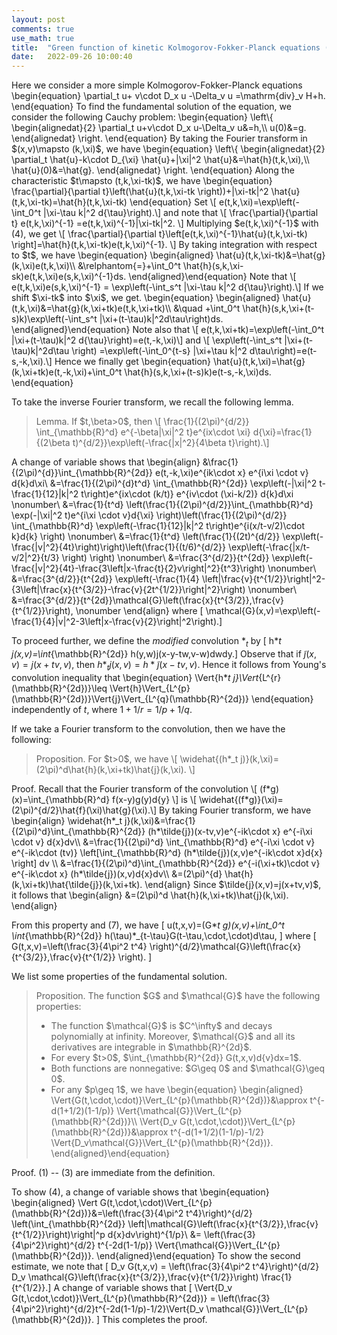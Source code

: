 ```yaml
---
layout: post
comments: true
use_math: true
title:  "Green function of kinetic Kolmogorov-Fokker-Planck equations (modifying)"
date:   2022-09-26 10:00:40 
---
```

 

<div>
 Here we consider a more simple Kolmogorov-Fokker-Planck equations
\begin{equation} 
\partial_t u+ v\cdot D_x u -\Delta_v u =\mathrm{div}_v H+h.
\end{equation}
To find the fundamental solution of the equation, we consider the following Cauchy problem:
\begin{equation}
\left\{
\begin{alignedat}{2}
\partial_t u+v\cdot D_x u-\Delta_v u&=h,\\
u(0)&=g.
\end{alignedat}
\right.
\end{equation}
By taking the Fourier transform in $(x,v)\mapsto (k,\xi)$, we have 
\begin{equation}
\left\{
\begin{alignedat}{2}
\partial_t \hat{u}-k\cdot D_{\xi} \hat{u}+|\xi|^2 \hat{u}&=\hat{h}(t,k,\xi),\\
\hat{u}(0)&=\hat{g}.
\end{alignedat}
\right.
\end{equation}
Along the characteristic $t\mapsto (t,k,\xi-tk)$, we have 
\begin{equation} 
	\frac{\partial}{\partial t}\left(\hat{u}(t,k,\xi-tk \right))+|\xi-tk|^2 \hat{u}(t,k,\xi-tk)=\hat{h}(t,k,\xi-tk)  
\end{equation}
Set 
\[	e(t,k,\xi)=\exp\left(-\int_0^t |\xi-\tau k|^2 d{\tau}\right).\]
and note that 
\[	\frac{\partial}{\partial t} e(t,k,\xi)^{-1} =e(t,k,\xi)^{-1}|\xi-tk|^2. \]
Multiplying $e(t,k,\xi)^{-1}$ with (4), we get
\[ 	\frac{\partial}{\partial t}\left[e(t,k,\xi)^{-1}\hat{u}(t,k,\xi-tk) \right]=\hat{h}(t,k,\xi-tk)e(t,k,\xi)^{-1}. \]
By taking integration with respect to $t$, we have 
\begin{equation} \begin{aligned}
\hat{u}(t,k,\xi-tk)&=\hat{g}(k,\xi)e(t,k,\xi)\\
&\relphantom{=}+\int_0^t \hat{h}(s,k,\xi-sk)e(t,k,\xi)e(s,k,\xi)^{-1}ds.
\end{aligned}\end{equation}
Note that
\[	e(t,k,\xi)e(s,k,\xi)^{-1} = \exp\left(-\int_s^t |\xi-\tau k|^2 d{\tau}\right).\]
If we shift $\xi-tk$ into $\xi$, we get. 
\begin{equation} \begin{aligned}
\hat{u}(t,k,\xi)&=\hat{g}(k,\xi+tk)e(t,k,\xi+tk)\\
&\quad +\int_0^t \hat{h}(s,k,\xi+(t-s)k)\exp\left(-\int_s^t |\xi+(t-\tau)k|^2d\tau\right)ds.
\end{aligned}\end{equation}
Note also that 
\[	e(t,k,\xi+tk)=\exp\left(-\int_0^t |\xi+(t-\tau)k|^2 d{\tau}\right)=e(t,-k,\xi)\]
and
\[	\exp\left(-\int_s^t |\xi+(t-\tau)k|^2d\tau \right) =\exp\left(-\int_0^{t-s} |\xi+\tau k|^2 d\tau\right)=e(t-s,-k,\xi).\]
Hence we finally get 
\begin{equation} 
\hat{u}(t,k,\xi)=\hat{g}(k,\xi+tk)e(t,-k,\xi)+\int_0^t \hat{h}(s,k,\xi+(t-s)k)e(t-s,-k,\xi)ds.
\end{equation}

To take the inverse Fourier transform, we recall the following lemma.

<blockquote>
Lemma. If $t,\beta>0$, then 
\[	\frac{1}{(2\pi)^{d/2}} \int_{\mathbb{R}^d} e^{-\beta|\xi|^2 t}e^{ix\cdot \xi} d{\xi}=\frac{1}{(2\beta t)^{d/2}}\exp\left(-\frac{|x|^2}{4\beta t}\right).\]
</blockquote>

A change of variable shows that 
\begin{align} 
&\frac{1}{(2\pi)^{d}}\int_{\mathbb{R}^{2d}} e(t,-k,\xi)e^{ik\cdot x} e^{i\xi \cdot v} d{k}d\xi\\
&=\frac{1}{(2\pi)^{d}t^d} \int_{\mathbb{R}^{2d}} \exp\left(-|\xi|^2 t-\frac{1}{12}|k|^2 t\right)e^{ix\cdot (k/t)} e^{iv\cdot (\xi-k/2)} d{k}d\xi \nonumber\\
&=\frac{1}{t^d} \left(\frac{1}{(2\pi)^{d/2}}\int_{\mathbb{R}^d} \exp(-|\xi|^2 t)e^{i\xi \cdot v}d{\xi} \right)\left(\frac{1}{(2\pi)^{d/2}} \int_{\mathbb{R}^d} \exp\left(-\frac{1}{12}|k|^2 t\right)e^{i(x/t-v/2)\cdot k}d{k} \right) \nonumber\\
&=\frac{1}{t^d} \left(\frac{1}{(2t)^{d/2}} \exp\left(-\frac{|v|^2}{4t}\right)\right)\left(\frac{1}{(t/6)^{d/2}} \exp\left(-\frac{|x/t-v/2|^2}{t/3} \right) \right) \nonumber\\
&=\frac{3^{d/2}}{t^{2d}} \exp\left(-\frac{|v|^2}{4t}-\frac{3\left|x-\frac{t}{2}v\right|^2}{t^3}\right) \nonumber\\
&=\frac{3^{d/2}}{t^{2d}} \exp\left(-\frac{1}{4} \left|\frac{v}{t^{1/2}}\right|^2-{3\left|\frac{x}{t^{3/2}}-\frac{v}{2t^{1/2}}\right|^2}\right) \nonumber\\
&=\frac{3^{d/2}}{t^{2d}}\mathcal{G}\left(\frac{x}{t^{3/2}},\frac{v}{t^{1/2}}\right), \nonumber
\end{align}
where
\[	\mathcal{G}(x,v)=\exp\left(-\frac{1}{4}|v|^2-3\left|x-\frac{v}{2}\right|^2\right).\]  

To proceed further, we define the <em>modified</em> convolution $*_t$ by 
\[	h*_t j(x,v)=\int_{\mathbb{R}^{2d}} h(y,w)j(x-y-tw,v-w)dwdy.\]
Observe that if $\tilde{j}(x,v)=j(x+tv,v)$, then $h*_t j(x,v)=h*\tilde{j}(x-tv,v)$. Hence it follows from Young's convolution inequality that 
\begin{equation} 
	\Vert{h*_t j}\Vert_{L^{r}(\mathbb{R}^{2d})}\leq \Vert{h}\Vert_{L^{p}(\mathbb{R}^{2d})}\Vert{j}\Vert_{L^{q}(\mathbb{R}^{2d})} 
\end{equation}
independently of $t$, where $1+1/r=1/p+1/q$. 

If we take a Fourier transform to the convolution, then we have the following:
<blockquote>
Proposition. For $t>0$, we have 
\[	\widehat{(h*_t j)}(k,\xi)=(2\pi)^d\hat{h}(k,\xi+tk)\hat{j}(k,\xi). \]
</blockquote>
Proof. Recall that the Fourier transform of the convolution
\[	(f*g)(x)=\int_{\mathbb{R}^d} f(x-y)g(y)d{y} \]
is 
\[	\widehat{(f*g)}(\xi)=(2\pi)^{d/2}\hat{f}(\xi)\hat{g}(\xi).\]
By taking Fourier transform, we have 
\begin{align}
\widehat{h*_t j}(k,\xi)&=\frac{1}{(2\pi)^d}\int_{\mathbb{R}^{2d}} (h*\tilde{j})(x-tv,v)e^{-ik\cdot x} e^{-i\xi \cdot v} d{x}dv\\
&=\frac{1}{(2\pi)^d} \int_{\mathbb{R}^d} e^{-i\xi \cdot v} e^{-ik\cdot (tv)} \left[\int_{\mathbb{R}^d} (h*\tilde{j})(x,v)e^{-ik\cdot x}d{x} \right] dv \\
&=\frac{1}{(2\pi)^d}\int_{\mathbb{R}^{2d}} e^{-i(\xi+tk)\cdot v} e^{-ik\cdot x} (h*\tilde{j})(x,v)d{x}dv\\
&=(2\pi)^{d} \hat{h}(k,\xi+tk)\hat{\tilde{j}}(k,\xi+tk).
\end{align}
Since $\tilde{j}(x,v)=j(x+tv,v)$, it follows that
\begin{align}
&=(2\pi)^d \hat{h}(k,\xi+tk)\hat{j}(k,\xi).
\end{align}
	
	
From this property and (7), we have 
\[	u(t,x,v)=(G*_t g)(x,v)+\int_0^t \int_{\mathbb{R}^{2d}} h(\tau)*_{t-\tau}G(t-\tau,\cdot,\cdot)d\tau, \]
where 
\[	G(t,x,v)=\left(\frac{3}{4\pi^2 t^4} \right)^{d/2}\mathcal{G}\left(\frac{x}{t^{3/2}},\frac{v}{t^{1/2}} \right). \]

 We list some properties of the fundamental solution.
<blockquote>
Proposition. The function $G$ and $\mathcal{G}$ have the following properties:
<ul>
  <li>The function $\mathcal{G}$ is $C^\infty$ and decays polynomially at infinity. Moreover, $\mathcal{G}$ and all its derivatives are integrable in $\mathbb{R}^{2d}$.</li>
  <li>For every $t>0$, $\int_{\mathbb{R}^{2d}} G(t,x,v)d{v}dx=1$.</li>
  <li>Both functions are nonnegative: $G\geq 0$ and $\mathcal{G}\geq 0$.</li>
  <li>For any $p\geq 1$, we have 
\begin{equation} \begin{aligned}
	\Vert{G(t,\cdot,\cdot)}\Vert_{L^{p}(\mathbb{R}^{2d})}&\approx t^{-d(1+1/2)(1-1/p)} \Vert{\mathcal{G}}\Vert_{L^{p}(\mathbb{R}^{2d})}\\
	\Vert{D_v G(t,\cdot,\cdot)}\Vert_{L^{p}(\mathbb{R}^{2d})}&\approx t^{-d(1+1/2)(1-1/p)-1/2} \Vert{D_v\mathcal{G}}\Vert_{L^{p}(\mathbb{R}^{2d})}.
\end{aligned}\end{equation} </li>
</ul> 
</blockquote>
Proof. (1) -- (3) are immediate from the definition. 

To show (4), a change of variable shows that 
\begin{equation} \begin{aligned}
\Vert G(t,\cdot,\cdot)\Vert_{L^{p}(\mathbb{R}^{2d})}&=\left(\frac{3}{4\pi^2 t^4}\right)^{d/2} \left(\int_{\mathbb{R}^{2d}} \left|\mathcal{G}\left(\frac{x}{t^{3/2}},\frac{v}{t^{1/2}}\right)\right|^p d{x}dv\right)^{1/p}\\
&= \left(\frac{3}{4\pi^2}\right)^{d/2} t^{-2d(1-1/p)} \Vert{\mathcal{G}}\Vert_{L^{p}(\mathbb{R}^{2d})}.
\end{aligned}\end{equation}
To show the second estimate, we note that 
\[	D_v G(t,x,v) = \left(\frac{3}{4\pi^2 t^4}\right)^{d/2} D_v \mathcal{G}\left(\frac{x}{t^{3/2}},\frac{v}{t^{1/2}}\right) \frac{1}{t^{1/2}}.\]
A change of variable shows that 
\[	\Vert{D_v G(t,\cdot,\cdot)}\Vert_{L^{p}(\mathbb{R}^{2d})} = \left(\frac{3}{4\pi^2}\right)^{d/2}t^{-2d(1-1/p)-1/2}\Vert{D_v \mathcal{G}}\Vert_{L^{p}(\mathbb{R}^{2d})}.  \]
This completes the proof.  
</div>

